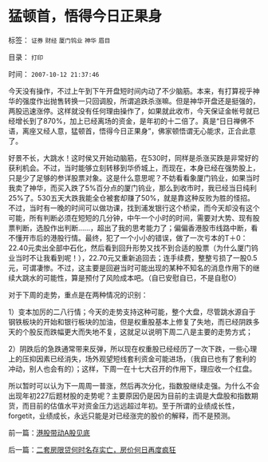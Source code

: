 # 猛顿首，悟得今日正果身

标签： `证券` `财经` `厦门钨业` `神华` `眉目` 

目录： `打印`

时间： `2007-10-12 21:37:46`

今天没有操作，不过上午到下午开盘短时间内动了不少脑筋。本来，有打算视乎神华的强度作出抛售转换一只回调股，所谓追跌杀涨嘛。但是神华开盘还是挺强的，两股迅速涨停。这样就没有任何理由操作了，如果就此收市，今天保证金帐号就已经增长到了870%，加上已经离场的资金，是年初的十二倍了。真是“日日禅佛不语，离座又经人意，猛顿首，悟得今日正果身”，佛家顿悟谓无心能求，正合此意了。

好景不长，大跳水！这时侯又开始动脑筋，在530时，同样是杀涨买跌是非常好的获利机会。不过，当时能够立刻转移到华侨城上，而现在，本身已经在强势股上，只是少了足够的参详股票对象。这是什么意思呢？不妨看看象厦门钨业，如果当时我卖了神华，而买入跌了5%百分点的厦门钨业，那么到收市时，我已经当日纯利25%了。530五天大跌我能全仓被套却赚了50%，就是靠这种反败为胜的怪招。不过，当时有一晚的时间可以做功课，找到浦发银行这个桥梁，而今天却没有这个可能，所有判断必须在短短的几分钟，中午一个小时的时间，需要对大势、现有股票判断，选股作出判断……，超出了我的思考能力了；偏偏香港股市线路中断，看不懂开市后的港股行情。最终，犯了一个小小的错误，做了一次亏本的T＋0：22.40元卖出全部中石化，然后看到回升形势又找不到合适的股票（为什么厦门钨业当时不让我看到呢！），22.70元又重新追回去；连手续费，整整亏损了一股0.5元，可谓凄惨。不过，这主要是回避当时可能出现的某种不知名的消息作用下的继续大跳水的可能性，算是预付了风险成本吧。（自已安慰自已，不是自慰O）

对于下周的走势，重点是在两种情况的识别：

1）变本加厉的二八行情；今天的走势支持这种可能，整个大盘，尽管跳水源自于钢铁板块的开始和银行板块的加油，但是权重股基本上修复了失地，而已经阴跌多天的个股反而跌幅更大而失地不复，这就足以说明下周二八是主要的走势方式；

2）阴跌后的急跌通常带来反弹，所以现在权重股已经经历了一次下跌，一些心理上的压抑因素已经消失，场外观望短线套利资金可能进场，（我自已也有了套利的冲动，别人也会有的）；这样，下周一在十七大召开的作用下，理应收一个红盘。

所以暂时可以认为下一周周一普涨，然后再次分化，指数股继续走强。为什么不会出现年初227后题材股的走势呢？主要原因仍是因为目前的主调是大盘股和指数期货，而目前的估值水平对资金压力远远超过年初。至于所谓的业绩成长性，forgetit，业绩成长，永远只能是对已经涨完的股价的解释，而不是预测。



前一篇：[港股带动A股见底](../../../2007/10/12/港股带动A股见底.md)

后一篇：[二套房限贷何时名存实亡，房价何日再度疯狂](../../../2007/10/13/二套房限贷何时名存实亡，房价何日再度疯狂.md)
